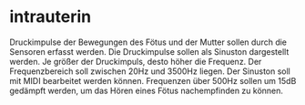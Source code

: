 # intrauterin
Druckimpulse der Bewegungen des Fötus und der Mutter sollen durch die Sensoren erfasst werden. Die Druckimpulse sollen als Sinuston dargestellt werden. Je größer der Druckimpuls, desto höher die Frequenz. Der Frequenzbereich soll zwischen 20Hz und 3500Hz liegen. Der Sinuston soll mit MIDI bearbeitet werden können. Frequenzen über 500Hz sollen um 15dB gedämpft werden, um das Hören eines Fötus nachempfinden zu können. 
